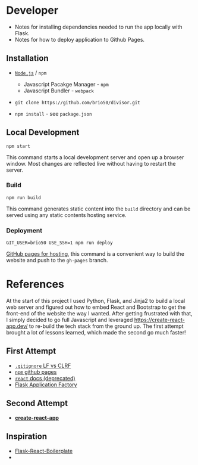 # Developer

- Notes for installing dependencies needed to run the app locally with Flask.
- Notes for how to deploy application to Github Pages.

## Installation

- [`Node.js`](https://www.jetbrains.com/help/pycharm/installing-and-removing-external-software-using-node-package-manager.html#ws_npm_yarn_configure_package_manager) / `npm`

  - Javascript Pacakge Manager - `npm`
  - Javascript Bundler - `webpack`

- `git clone https://github.com/brio50/divisor.git`

- `npm install` - see `package.json`

## Local Development

```
npm start
```

This command starts a local development server and open up a browser window. Most changes are reflected live without having to restart the server.

### Build

```
npm run build
```

This command generates static content into the `build` directory and can be served using any static contents hosting service.

### Deployment

```
GIT_USER=brio50 USE_SSH=1 npm run deploy
```

[GitHub pages for hosting](https://create-react-app.dev/docs/deployment#github-pages), this command is a convenient way to build the website and push to the `gh-pages` branch.

# References

At the start of this project I used Python, Flask, and Jinja2 to build a local web server and figured out how to embed React and Bootstrap to get the front-end of the website the way I wanted. After getting frustrated with that, I simply decided to go full Javascript and leveraged https://create-react-app.dev/ to re-build the tech stack from the ground up. The first attempt brought a lot of lessons learned, which made the second go much faster!

## First Attempt

- [`.gitignore` LF vs CLRF](https://www.aleksandrhovhannisyan.com/blog/crlf-vs-lf-normalizing-line-endings-in-git/)
- [`npm` github pages](https://www.learnhowtoprogram.com/intermediate-javascript/team-week/hosting-a-webpack-project-with-gh-pages)
- [`react` docs (deprecated)](https://legacy.reactjs.org/docs/rendering-elements.html)
- [Flask Application Factory](https://flask.palletsprojects.com/en/2.3.x/tutorial/factory/#the-application-factory)

## Second Attempt

- [**create-react-app**](https://github.com/facebook/create-react-app/tree/main)

## Inspiration

- [Flask-React-Boilerplate](https://github.com/IceWreck/Flask-React-Boilerplate/tree/master)
- [](https://www.learnhowtoprogram.com/intermediate-javascript/team-week/hosting-a-webpack-project-with-gh-pages)
